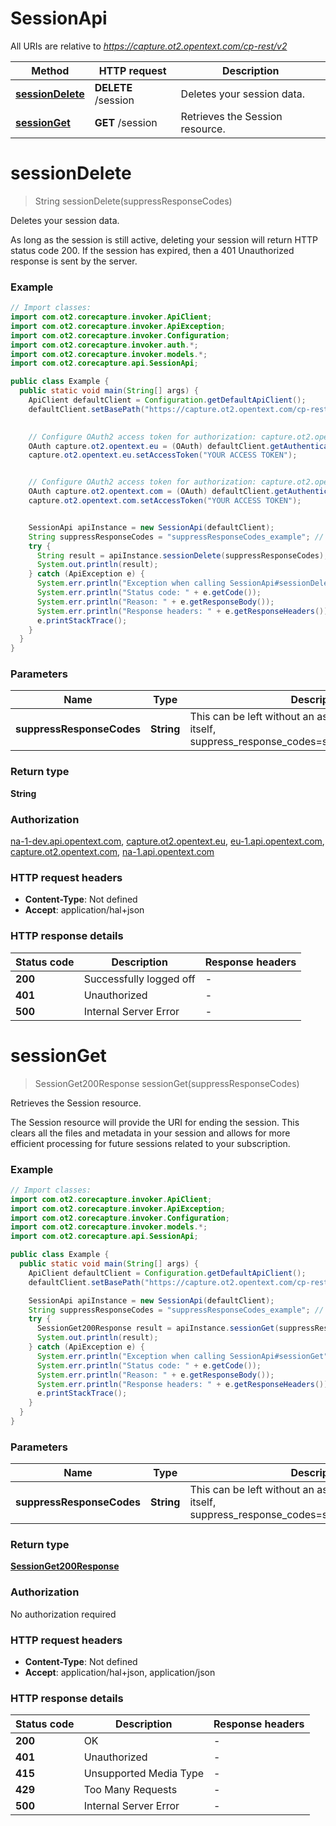 # SessionApi

All URIs are relative to *https://capture.ot2.opentext.com/cp-rest/v2*

| Method | HTTP request | Description |
|------------- | ------------- | -------------|
| [**sessionDelete**](SessionApi.md#sessionDelete) | **DELETE** /session | Deletes your session data. |
| [**sessionGet**](SessionApi.md#sessionGet) | **GET** /session | Retrieves the Session resource. |


<a id="sessionDelete"></a>
# **sessionDelete**
> String sessionDelete(suppressResponseCodes)

Deletes your session data.

As long as the session is still active, deleting your session will return HTTP status code 200. If the session has expired, then a 401 Unauthorized response is sent by the server.

### Example
```java
// Import classes:
import com.ot2.corecapture.invoker.ApiClient;
import com.ot2.corecapture.invoker.ApiException;
import com.ot2.corecapture.invoker.Configuration;
import com.ot2.corecapture.invoker.auth.*;
import com.ot2.corecapture.invoker.models.*;
import com.ot2.corecapture.api.SessionApi;

public class Example {
  public static void main(String[] args) {
    ApiClient defaultClient = Configuration.getDefaultApiClient();
    defaultClient.setBasePath("https://capture.ot2.opentext.com/cp-rest/v2");
    

    // Configure OAuth2 access token for authorization: capture.ot2.opentext.eu
    OAuth capture.ot2.opentext.eu = (OAuth) defaultClient.getAuthentication("capture.ot2.opentext.eu");
    capture.ot2.opentext.eu.setAccessToken("YOUR ACCESS TOKEN");


    // Configure OAuth2 access token for authorization: capture.ot2.opentext.com
    OAuth capture.ot2.opentext.com = (OAuth) defaultClient.getAuthentication("capture.ot2.opentext.com");
    capture.ot2.opentext.com.setAccessToken("YOUR ACCESS TOKEN");


    SessionApi apiInstance = new SessionApi(defaultClient);
    String suppressResponseCodes = "suppressResponseCodes_example"; // String | This can be left without an assignment or you can use itself, suppress_response_codes=suppress_response_codes
    try {
      String result = apiInstance.sessionDelete(suppressResponseCodes);
      System.out.println(result);
    } catch (ApiException e) {
      System.err.println("Exception when calling SessionApi#sessionDelete");
      System.err.println("Status code: " + e.getCode());
      System.err.println("Reason: " + e.getResponseBody());
      System.err.println("Response headers: " + e.getResponseHeaders());
      e.printStackTrace();
    }
  }
}
```

### Parameters

| Name | Type | Description  | Notes |
|------------- | ------------- | ------------- | -------------|
| **suppressResponseCodes** | **String**| This can be left without an assignment or you can use itself, suppress_response_codes&#x3D;suppress_response_codes | [optional] |

### Return type

**String**

### Authorization

[na-1-dev.api.opentext.com](../README.md#na-1-dev.api.opentext.com), [capture.ot2.opentext.eu](../README.md#capture.ot2.opentext.eu), [eu-1.api.opentext.com](../README.md#eu-1.api.opentext.com), [capture.ot2.opentext.com](../README.md#capture.ot2.opentext.com), [na-1.api.opentext.com](../README.md#na-1.api.opentext.com)

### HTTP request headers

 - **Content-Type**: Not defined
 - **Accept**: application/hal+json

### HTTP response details
| Status code | Description | Response headers |
|-------------|-------------|------------------|
| **200** | Successfully logged off |  -  |
| **401** | Unauthorized |  -  |
| **500** | Internal Server Error |  -  |

<a id="sessionGet"></a>
# **sessionGet**
> SessionGet200Response sessionGet(suppressResponseCodes)

Retrieves the Session resource.

The Session resource will provide the URI for ending the session. This clears all the files and metadata in your session and allows for more efficient processing for future sessions related to your subscription.

### Example
```java
// Import classes:
import com.ot2.corecapture.invoker.ApiClient;
import com.ot2.corecapture.invoker.ApiException;
import com.ot2.corecapture.invoker.Configuration;
import com.ot2.corecapture.invoker.models.*;
import com.ot2.corecapture.api.SessionApi;

public class Example {
  public static void main(String[] args) {
    ApiClient defaultClient = Configuration.getDefaultApiClient();
    defaultClient.setBasePath("https://capture.ot2.opentext.com/cp-rest/v2");

    SessionApi apiInstance = new SessionApi(defaultClient);
    String suppressResponseCodes = "suppressResponseCodes_example"; // String | This can be left without an assignment or you can use itself, suppress_response_codes=suppress_response_codes
    try {
      SessionGet200Response result = apiInstance.sessionGet(suppressResponseCodes);
      System.out.println(result);
    } catch (ApiException e) {
      System.err.println("Exception when calling SessionApi#sessionGet");
      System.err.println("Status code: " + e.getCode());
      System.err.println("Reason: " + e.getResponseBody());
      System.err.println("Response headers: " + e.getResponseHeaders());
      e.printStackTrace();
    }
  }
}
```

### Parameters

| Name | Type | Description  | Notes |
|------------- | ------------- | ------------- | -------------|
| **suppressResponseCodes** | **String**| This can be left without an assignment or you can use itself, suppress_response_codes&#x3D;suppress_response_codes | [optional] |

### Return type

[**SessionGet200Response**](SessionGet200Response.md)

### Authorization

No authorization required

### HTTP request headers

 - **Content-Type**: Not defined
 - **Accept**: application/hal+json, application/json

### HTTP response details
| Status code | Description | Response headers |
|-------------|-------------|------------------|
| **200** | OK |  -  |
| **401** | Unauthorized |  -  |
| **415** | Unsupported Media Type |  -  |
| **429** | Too Many Requests |  -  |
| **500** | Internal Server Error |  -  |

